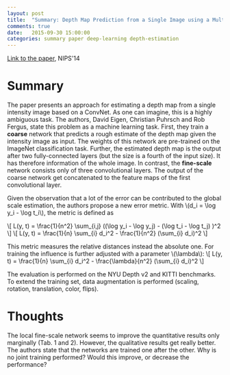 ```yaml
---
layout: post
title:  "Summary: Depth Map Prediction from a Single Image using a Multi-Scale Deep Network"
comments: true
date:   2015-09-30 15:00:00
categories: summary paper deep-learning depth-estimation
---
```


[Link to the paper](http://arxiv.org/abs/1406.2283), NIPS'14

# Summary
The paper presents an approach for estimating a depth map from a single intensity image based on a ConvNet.
As one can imagine, this is a highly ambiguous task.
The authors, David Eigen, Christian Puhrsch and Rob Fergus, state this problem as a machine learning task. 
First, they train a **coarse** network that predicts a rough estimate of the depth map given the intensity image as input.
The weights of this network are pre-trained on the ImageNet classification task.
Further, the estimated depth map is the output after two fully-connected layers (but the size is a fourth of the input size).
It has therefore information of the whole image.
In contrast, the **fine-scale** network consists only of three convolutional layers.
The output of the coarse network get concatenated to the feature maps of the first convolutional layer.

Given the observation that a lot of the error can be contributed to the global scale estimation, the authors propose a new error metric.
With \\(d_i = \log y_i - \log t_i\\), the metric is defined as

\\[ L(y, t) = \frac{1}{n^2} \sum_{i,j} ((\log y_i - \log y_j) - (\log t_i - \log t_j) )^2 \\]
\\[ L(y, t) = \frac{1}{n} \sum_{i} d_i^2 - \frac{1}{n^2} (\sum_{i} d_i)^2 \\]

This metric measures the relative distances instead the absolute one.
For training the influence is further adjusted with a parameter \\(\lambda\\):
\\[ L(y, t) = \frac{1}{n} \sum_{i} d_i^2 - \frac{\lambda}{n^2} (\sum_{i} d_i)^2 \\]

The evaluation is performed on the NYU Depth v2 and KITTI benchmarks. 
To extend the training set, data augmentation is performed (scaling, rotation, translation, color, flips).


# Thoughts
The local fine-scale network seems to improve the quantitative results only marginally (Tab. 1 and 2).
However, the qualitative results get really better.
The authors state that the networks are trained one after the other.
Why is no joint training performed?
Would this improve, or decrease the performance?
